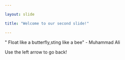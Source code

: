 ```yaml
---

layout: slide

title: "Welcome to our second slide!"

---
```


" Float like a butterfly,sting like a bee" - Muhammad Ali

Use the left arrow to go back!
